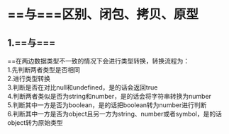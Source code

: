 # ==与===区别、闭包、拷贝、原型
## 1.==与===
==在两边数据类型不一致的情况下会进行类型转换，转换流程为：  
1.先判断两者类型是否相同  
2.进行类型转换  
3.判断是否在对比null和undefined，是的话会返回true  
4.判断两者类似是否为string和number，是的话会将字符串转换为number  
5.判断其中一方是否为boolean，是的话把boolean转为number进行判断  
6.判断其中一方是否为object且另一方为string、number或者symbol，是的话object转为原始类型  

